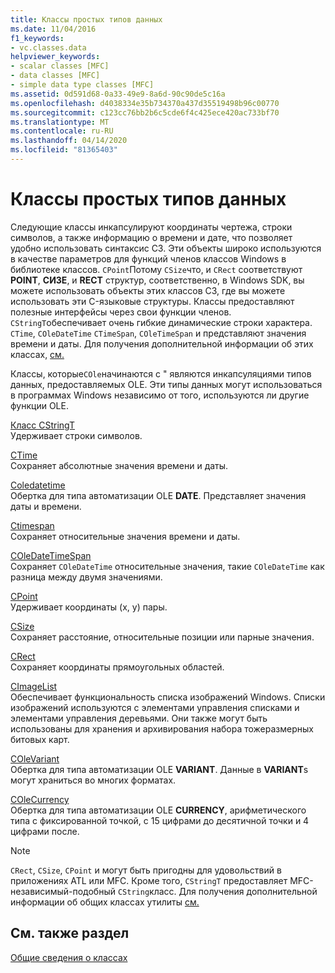 ```yaml
---
title: Классы простых типов данных
ms.date: 11/04/2016
f1_keywords:
- vc.classes.data
helpviewer_keywords:
- scalar classes [MFC]
- data classes [MFC]
- simple data type classes [MFC]
ms.assetid: 0d591d68-0a33-49e9-8a6d-90c90de5c16a
ms.openlocfilehash: d4038334e35b734370a437d35519498b96c00770
ms.sourcegitcommit: c123cc76bb2b6c5cde6f4c425ece420ac733bf70
ms.translationtype: MT
ms.contentlocale: ru-RU
ms.lasthandoff: 04/14/2020
ms.locfileid: "81365403"
---
```

# <a name="simple-data-type-classes"></a>Классы простых типов данных

Следующие классы инкапсулируют координаты чертежа, строки символов, а также информацию о времени и дате, что позволяет удобно использовать синтаксис СЗ. Эти объекты широко используются в качестве параметров для функций членов классов Windows в библиотеке классов. `CPoint`Потому `CSize`что, и `CRect` соответствуют **POINT**, **СИЗЕ**, и **RECT** структур, соответственно, в Windows SDK, вы можете использовать объекты этих классов СЗ, где вы можете использовать эти C-языковые структуры. Классы предоставляют полезные интерфейсы через свои функции членов. `CStringT`обеспечивает очень гибкие динамические строки характера. `CTime`, `COleDateTime` `CTimeSpan`, `COleTimeSpan` и представляют значения времени и даты. Для получения дополнительной информации об этих классах, [см.](../atl-mfc-shared/date-and-time.md)

Классы, которые`COle`начинаются с " являются инкапсуляциями типов данных, предоставляемых OLE. Эти типы данных могут использоваться в программах Windows независимо от того, используются ли другие функции OLE.

[Класс CStringT](../atl-mfc-shared/reference/cstringt-class.md)<br/>
Удерживает строки символов.

[CTime](../atl-mfc-shared/reference/ctime-class.md)<br/>
Сохраняет абсолютные значения времени и даты.

[Coledatetime](../atl-mfc-shared/reference/coledatetime-class.md)<br/>
Обертка для типа автоматизации OLE **DATE**. Представляет значения даты и времени.

[Ctimespan](../atl-mfc-shared/reference/ctimespan-class.md)<br/>
Сохраняет относительные значения времени и даты.

[COleDateTimeSpan](../atl-mfc-shared/reference/coledatetimespan-class.md)<br/>
Сохраняет `COleDateTime` относительные значения, такие `COleDateTime` как разница между двумя значениями.

[CPoint](../atl-mfc-shared/reference/cpoint-class.md)<br/>
Удерживает координаты (x, y) пары.

[CSize](../atl-mfc-shared/reference/csize-class.md)<br/>
Сохраняет расстояние, относительные позиции или парные значения.

[CRect](../atl-mfc-shared/reference/crect-class.md)<br/>
Сохраняет координаты прямоугольных областей.

[CImageList](../mfc/reference/cimagelist-class.md)<br/>
Обеспечивает функциональность списка изображений Windows. Списки изображений используются с элементами управления списками и элементами управления деревьями. Они также могут быть использованы для хранения и архивирования набора тожеразмерных битовых карт.

[COleVariant](../mfc/reference/colevariant-class.md)<br/>
Обертка для типа автоматизации OLE **VARIANT**. Данные в **VARIANT**s могут храниться во многих форматах.

[COleCurrency](../mfc/reference/colecurrency-class.md)<br/>
Обертка для типа автоматизации OLE **CURRENCY**, арифметического типа с фиксированной точкой, с 15 цифрами до десятичной точки и 4 цифрами после.

> [!NOTE]
> `CRect`, `CSize`, `CPoint` и могут быть пригодны для удовольствий в приложениях ATL или MFC. Кроме того, `CStringT` предоставляет MFC-независимый-подобный `CString`класс. Для получения дополнительной информации об общих классах утилиты [см.](../atl-mfc-shared/atl-mfc-shared-classes.md)

## <a name="see-also"></a>См. также раздел

[Общие сведения о классах](../mfc/class-library-overview.md)
